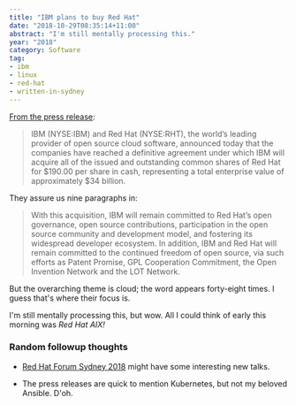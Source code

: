 ```yaml
---
title: "IBM plans to buy Red Hat"
date: "2018-10-29T08:35:14+11:00"
abstract: "I'm still mentally processing this."
year: "2018"
category: Software
tag:
- ibm
- linux
- red-hat
- written-in-sydney
---
```

[From the press release]\:

> IBM (NYSE:IBM) and Red Hat (NYSE:RHT), the world’s leading provider of open source cloud software, announced today that the companies have reached a definitive agreement under which IBM will acquire all of the issued and outstanding common shares of Red Hat for $190.00 per share in cash, representing a total enterprise value of approximately $34 billion.

They assure us nine paragraphs in:

> With this acquisition, IBM will remain committed to Red Hat’s open governance, open source contributions, participation in the open source community and development model, and fostering its widespread developer ecosystem. In addition, IBM and Red Hat will remain committed to the continued freedom of open source, via such efforts as Patent Promise, GPL Cooperation Commitment, the Open Invention Network and the LOT Network.

But the overarching theme is cloud; the word appears forty-eight times. I guess that's where their focus is.

I'm still mentally processing this, but wow. All I could think of early this morning was *Red Hat AIX!*

### Random followup thoughts

* [Red Hat Forum Sydney 2018] might have some interesting new talks.

* The press releases are quick to mention Kubernetes, but not my beloved Ansible. D'oh.

[From the press release]: https://www.redhat.com/en/about/press-releases/ibm-acquire-red-hat-completely-changing-cloud-landscape-and-becoming-world%E2%80%99s-1-hybrid-cloud-provider?intcmp=701f2000000RWK2AAO
[Red Hat Forum Sydney 2018]: https://www.redhat.com/en/events/red-hat-forum-sydney-2018

